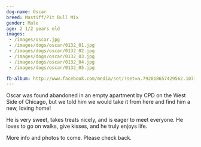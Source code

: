 ```yaml
---
dog-name: Oscar
breed: Mastiff/Pit Bull Mix
gender: Male
age: 2 1/2 years old
images:
 - /images/oscar.jpg
 - /images/dogs/oscar/0132_01.jpg
 - /images/dogs/oscar/0132_02.jpg
 - /images/dogs/oscar/0132_03.jpg
 - /images/dogs/oscar/0132_04.jpg
 - /images/dogs/oscar/0132_05.jpg

fb-album: http://www.facebook.com/media/set/?set=a.792818657429562.1073741861.263518410359592&type=3 
---
```

Oscar was found abandoned in an empty apartment by CPD on the West Side of Chicago, but we told him we would take it from here and find him a new, loving home! 

He is very sweet, takes treats nicely, and is eager to meet everyone. He loves to go on walks, give kisses, and he truly enjoys life. 

More info and photos to come. Please check back. 
